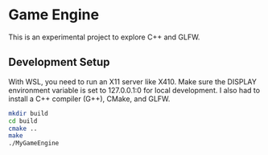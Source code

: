 # Game Engine

This is an experimental project to explore C++ and GLFW.

## Development Setup
With WSL, you need to run an X11 server like X410. Make sure the DISPLAY environment variable is set to 127.0.0.1:0 for local development.
I also had to install a C++ compiler (G++), CMake, and GLFW.
```sh
mkdir build
cd build
cmake ..
make
./MyGameEngine
```
